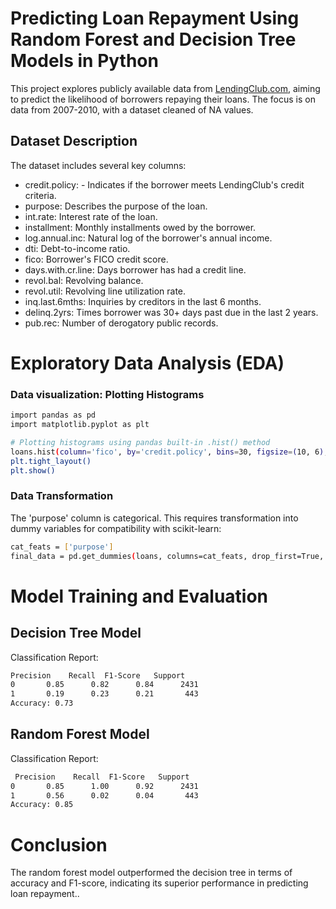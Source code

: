 
# Predicting Loan Repayment Using Random Forest and Decision Tree Models in Python

This project explores publicly available data from [LendingClub.com](https://www.lendingclub.com/), aiming to predict the likelihood of borrowers repaying their loans. The focus is on data from 2007-2010, with a dataset cleaned of NA values.


## Dataset Description

The dataset includes several key columns:

- credit.policy: - Indicates if the borrower meets LendingClub's credit criteria.
- purpose: Describes the purpose of the loan.
- int.rate: Interest rate of the loan.
- installment: Monthly installments owed by the borrower.
- log.annual.inc: Natural log of the borrower's annual income.
- dti: Debt-to-income ratio.
- fico: Borrower's FICO credit score.
- days.with.cr.line: Days borrower has had a credit line.
- revol.bal: Revolving balance.
- revol.util: Revolving line utilization rate.
- inq.last.6mths: Inquiries by creditors in the last 6 months.
- delinq.2yrs: Times borrower was 30+ days past due in the last 2 years.
- pub.rec: Number of derogatory public records. 


# Exploratory Data Analysis (EDA)
### Data visualization: Plotting Histograms



```bash
import pandas as pd
import matplotlib.pyplot as plt

# Plotting histograms using pandas built-in .hist() method
loans.hist(column='fico', by='credit.policy', bins=30, figsize=(10, 6), alpha=0.5)
plt.tight_layout()
plt.show()


```
    
### Data Transformation 

The 'purpose' column is categorical. This requires transformation into dummy variables for compatibility with scikit-learn:
```bash
cat_feats = ['purpose']
final_data = pd.get_dummies(loans, columns=cat_feats, drop_first=True, dtype=float)


```

# Model Training and Evaluation

## Decision Tree Model
Classification Report:
```bash
Precision    Recall  F1-Score   Support
0       0.85      0.82      0.84      2431
1       0.19      0.23      0.21       443
Accuracy: 0.73


```
## Random Forest Model

Classification Report:

``` bash
 Precision    Recall  F1-Score   Support
0       0.85      1.00      0.92      2431
1       0.56      0.02      0.04       443
Accuracy: 0.85

```


# Conclusion

The random forest model outperformed the decision tree in terms of accuracy and F1-score, indicating its superior performance in predicting loan repayment..
